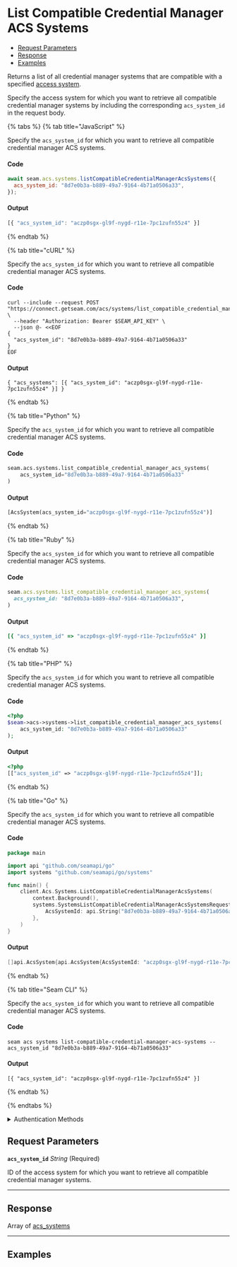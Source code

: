 # List Compatible Credential Manager ACS Systems

- [Request Parameters](#request-parameters)
- [Response](#response)
- [Examples](#examples)

Returns a list of all credential manager systems that are compatible with a specified [access system](https://docs.seam.co/latest/capability-guides/access-systems).

Specify the access system for which you want to retrieve all compatible credential manager systems by including the corresponding `acs_system_id` in the request body.


{% tabs %}
{% tab title="JavaScript" %}

Specify the `acs_system_id` for which you want to retrieve all compatible credential manager ACS systems.

#### Code

```javascript
await seam.acs.systems.listCompatibleCredentialManagerAcsSystems({
  acs_system_id: "8d7e0b3a-b889-49a7-9164-4b71a0506a33",
});
```

#### Output

```javascript
[{ "acs_system_id": "aczp0sgx-gl9f-nygd-r11e-7pc1zufn55z4" }]
```
{% endtab %}

{% tab title="cURL" %}

Specify the `acs_system_id` for which you want to retrieve all compatible credential manager ACS systems.

#### Code

```curl
curl --include --request POST "https://connect.getseam.com/acs/systems/list_compatible_credential_manager_acs_systems" \
  --header "Authorization: Bearer $SEAM_API_KEY" \
  --json @- <<EOF
{
  "acs_system_id": "8d7e0b3a-b889-49a7-9164-4b71a0506a33"
}
EOF
```

#### Output

```curl
{ "acs_systems": [{ "acs_system_id": "aczp0sgx-gl9f-nygd-r11e-7pc1zufn55z4" }] }
```
{% endtab %}

{% tab title="Python" %}

Specify the `acs_system_id` for which you want to retrieve all compatible credential manager ACS systems.

#### Code

```python
seam.acs.systems.list_compatible_credential_manager_acs_systems(
    acs_system_id="8d7e0b3a-b889-49a7-9164-4b71a0506a33"
)
```

#### Output

```python
[AcsSystem(acs_system_id="aczp0sgx-gl9f-nygd-r11e-7pc1zufn55z4")]
```
{% endtab %}

{% tab title="Ruby" %}

Specify the `acs_system_id` for which you want to retrieve all compatible credential manager ACS systems.

#### Code

```ruby
seam.acs.systems.list_compatible_credential_manager_acs_systems(
  acs_system_id: "8d7e0b3a-b889-49a7-9164-4b71a0506a33",
)
```

#### Output

```ruby
[{ "acs_system_id" => "aczp0sgx-gl9f-nygd-r11e-7pc1zufn55z4" }]
```
{% endtab %}

{% tab title="PHP" %}

Specify the `acs_system_id` for which you want to retrieve all compatible credential manager ACS systems.

#### Code

```php
<?php
$seam->acs->systems->list_compatible_credential_manager_acs_systems(
    acs_system_id: "8d7e0b3a-b889-49a7-9164-4b71a0506a33"
);
```

#### Output

```php
<?php
[["acs_system_id" => "aczp0sgx-gl9f-nygd-r11e-7pc1zufn55z4"]];
```
{% endtab %}

{% tab title="Go" %}

Specify the `acs_system_id` for which you want to retrieve all compatible credential manager ACS systems.

#### Code

```go
package main

import api "github.com/seamapi/go"
import systems "github.com/seamapi/go/systems"

func main() {
	client.Acs.Systems.ListCompatibleCredentialManagerAcsSystems(
		context.Background(),
		systems.SystemsListCompatibleCredentialManagerAcsSystemsRequest{
			AcsSystemId: api.String("8d7e0b3a-b889-49a7-9164-4b71a0506a33"),
		},
	)
}
```

#### Output

```go
[]api.AcsSystem{api.AcsSystem{AcsSystemId: "aczp0sgx-gl9f-nygd-r11e-7pc1zufn55z4"}}
```
{% endtab %}

{% tab title="Seam CLI" %}

Specify the `acs_system_id` for which you want to retrieve all compatible credential manager ACS systems.

#### Code

```seam_cli
seam acs systems list-compatible-credential-manager-acs-systems --acs_system_id "8d7e0b3a-b889-49a7-9164-4b71a0506a33"
```

#### Output

```seam_cli
[{ "acs_system_id": "aczp0sgx-gl9f-nygd-r11e-7pc1zufn55z4" }]
```
{% endtab %}

{% endtabs %}


<details>

<summary>Authentication Methods</summary>

- API key
- Personal access token
  <br>Must also include the `seam-workspace` header in the request.

To learn more, see [Authentication](https://docs.seam.co/latest/api/authentication).
</details>

## Request Parameters

**`acs_system_id`** *String* (Required)

ID of the access system for which you want to retrieve all compatible credential manager systems.

---


## Response

Array of [acs\_systems](./)


---

## Examples

